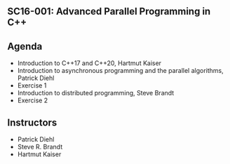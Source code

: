 ## SC16-001: Advanced Parallel Programming in C++

## Agenda

* Introduction to C++17 and C++20, Hartmut Kaiser
* Introduction to asynchronous programming and the parallel algorithms, Patrick Diehl
* Exercise 1 
* Introduction to distributed programming, Steve Brandt
* Exercise 2

## Instructors 

* Patrick Diehl
* Steve R. Brandt
* Hartmut Kaiser
